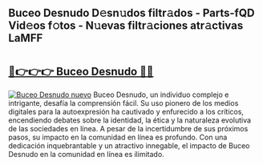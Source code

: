 ## Buceo Desnudo D𝚎sn𝚞dos filtr𝚊dos - Parts-fQD Vid𝚎os f𝚘tos - N𝚞evas filtr𝚊ciones atr𝚊ctivas LaMFF

# <h2><a href="http://mb7jqe.tromn.icu/?c=Buceo+Desnudo">🔗👉👉👉 Buceo Desnudo 🔗🔗</a></h2>

[![Buceo Desnudo nuevo](https://i.imgur.com/pEAQMta.gif)](http://mb7jqe.tromn.icu/?c=Buceo+Desnudo)
Buceo Desnudo, un individuo complejo e intrigante, desafía la comprensión fácil. Su uso pionero de los medios digitales para la autoexpresión ha cautivado y enfurecido a los críticos, encendiendo debates sobre la identidad, la ética y la naturaleza evolutiva de las sociedades en línea. A pesar de la incertidumbre de sus próximos pasos, su impacto en la comunidad en línea es profundo. Con una dedicación inquebrantable y un atractivo innegable, el impacto de Buceo Desnudo en la comunidad en línea es ilimitado.
